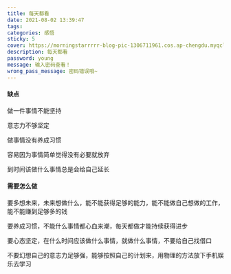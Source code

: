 ```yaml
---
title: 每天都看
date: 2021-08-02 13:39:47
tags:
categories: 感悟
sticky: 5
cover: https://morningstarrrrr-blog-pic-1306711961.cos.ap-chengdu.myqcloud.com/ER.jpg
description: 每天都看
password: young
message: 输入密码查看！
wrong_pass_message: 密码错误哦~
---
```


#### 缺点

做一件事情不能坚持

意志力不够坚定

做事情没有养成习惯

容易因为事情简单觉得没有必要就放弃

到时间该做什么事情总是会给自己延长



#### 需要怎么做

要多想未来，未来想做什么，能不能获得足够的能力，能不能做自己想做的工作，能不能赚到足够多的钱

要养成习惯，不能什么事情都心血来潮，每天都做才能持续获得进步

要心态坚定，在什么时间应该做什么事情，就做什么事情，不要给自己找借口

不要幻想自己的意志力足够强，能够按照自己的计划来，用物理的方法放下手机娱乐去学习

